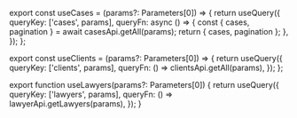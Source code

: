 export const useCases = (params?: Parameters<typeof lawyerApi.getLawyers>[0]) => {
return useQuery({
queryKey: ['cases', params],
queryFn: async () => {
const { cases, pagination } = await casesApi.getAll(params);
return { cases, pagination };
},
});
};

export const useClients = (params?: Parameters<typeof lawyerApi.getLawyers>[0]) => {
return useQuery({
queryKey: ['clients', params],
queryFn: () => clientsApi.getAll(params),
});
};

export function useLawyers(params?: Parameters<typeof lawyerApi.getLawyers>[0]) {
return useQuery({
queryKey: ['lawyers', params],
queryFn: () => lawyerApi.getLawyers(params),
});
}
